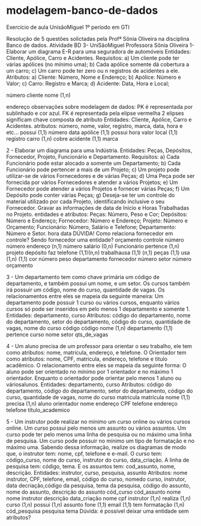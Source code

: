 # modelagem-banco-de-dados
Exercício de aula UnisãoMiguel 1º período em GTI

Resolução de 5 questões solictadas pela Profª Sônia Oliveira na disciplina Banco de dados.
Atividade BD 3- UniSãoMiguel
Professora Sônia Oliveira
1- Elaborar um diagrama E-R para uma seguradora de automóveis
Entidades: Cliente, Apólice, Carro e Acidentes.
Requisitos:
a) Um cliente pode ter várias apólices (no mínimo uma);
b) Cada apólice somente dá cobertura a um carro;
c) Um carro pode ter zero ou n registros de acidentes a ele.
Atributos:
a) Cliente: Número, Nome e Endereço;
b) Apólice: Número e Valor;
c) Carro: Registro e Marca;
d) Acidente: Data, Hora e Local;

número
cliente
nome
(1,n)

endereço
observações sobre modelagem de dados: PK é representada por sublinhado e cor azul.
FK é representada pela elipse vermelha
2 elipses significam chave composta de atributo
Entidades: Cliente, Apólice, Carro e Acidentes.
atributos: número, nome, valor, registro, marca, data, hora e etc...
possui
(1,1)
número
data
apólice
(1,1)
possui
hora
valor
local
(1,1)
registro
carro
(1,n)
cobre
acidente
(1,1)
marca

2 - Elaborar um diagrama para uma Indústria.
Entidades: Peças, Depósitos, Fornecedor, Projeto, Funcionário e Departamento.
Requisitos:
a) Cada Funcionário pode estar alocado a somente um Departamento;
b) Cada Funcionário pode pertencer a mais de um Projeto;
c) Um projeto pode utilizar-se de vários Fornecedores e de várias Peças;
d) Uma Peça pode ser fornecida por vários Fornecedores e atender a vários Projetos;
e) Um Fornecedor pode atender a vários Projetos e fornecer várias Peças;
f) Um Depósito pode conter várias Peças;
g) Deseja-se ter um controle do material utilizado por cada Projeto, identificando
inclusive o seu Fornecedor. Gravar as informações de data de Início e Horas
Trabalhadas no Projeto.
entidades e atributos:
Peças: Número, Peso e Cor;
Depósitos: Número e Endereço;
Fornecedor: Número e Endereço;
Projeto: Número e Orçamento;
Funcionário: Número, Salário e Telefone;
Departamento: Número e Setor.
hora
data
DÚVIDA!
Como relaciona fornecedor em controle?
Sendo fornecedor uma entidade?
orçamento
controle
número
número
endereço
(n,1)
número
salário
(0,n)
Funcionário
pertence
(1,n)
projeto
depósito
faz
telefone
(1,1)(n,n)
trabalhausa
(1,1)
(n,1)
peças
(1,1)
usa
(1,n)
(1,1)
cor
número
peso
departamento
fornecedor
número
setor
número
orçamento

3 - Um departamento tem como chave
primária um código de departamento,
e também possui um nome, e um setor.
Os cursos também irá possuir um
código, nome do curso, quantidade de
vagas. Os relacionamentos entre eles
se mapeia da seguinte maneira: Um
departamento pode possuir 1 curso ou
vários cursos, enquanto vários cursos só
pode ser inseridos em pelo menos 1
departamento e somente 1.
Entidades: departamento, curso
Atributos: código do departamento, nome do departamento, setor do departamento,
código do curso, quantidade de vagas, nome do curso
código
código
nome
(1,n)
departamento
(1,1)
pertence
curso
nome
setor
qts_de_vagas

4 - Um aluno precisa de um professor
para orientar o seu trabalho, ele tem
como atributos: nome, matricula,
endereço, e telefone.
O Orientador
tem como atributos: nome, CPF,
matricula, endereço, telefone e titulo
acadêmico.
O relacionamento entre
eles se mapeia da seguinte forma: O
aluno pode ser orientado no mínimo
por 1 orientador e no máximo 1
orientador.
Enquanto o orientador pode orientar pelo menos 1 aluno
ou váriosalunos.
Entidades: departamento, curso
Atributos: código do departamento, código do departamento, setor do departamento,
código do curso, quantidade de vagas, nome do curso
matricula
matrícula
nome
(1,1)
precisa
(1,n)
aluno
orientador
nome
endereço
CPF
telefone
endereço
telefone
título_academico

5 - Um instrutor pode realizar no mínimo um curso online ou vários cursos online.
Um curso possui pelo menos um assunto ou vários assuntos. Um curso pode ter
pelo menos uma linha de pesquisa ou no máximo uma linha de pesquisa. Um
curso pode possuir no mínimo um tipo de formatação e no máximo uma. Sabendo
dessa informação, realize os diagramas de modo que, o instrutor tem: nome,
cpf, telefone e e-mail. O curso tem: código_curso, nome do curso, instrutor do
curso, data_criação. A linha de pesquisa tem: código, tema. E os assuntos tem:
cod_assunto, nome, descrição.
Entidades: instrutor, curso, pesquisa, assunto
Atributos: nome instrutor, CPF, telefone, email, código do curso, nomedo curso,
instrutor, data decriação,código da pesquisa, tema da pesquisa,
código do assunto, nome do assunto, descrição do assunto
cód_curso
cód_assunto
nome
nome
instrutor
descrição
data_criação
nome
cpf
instrutor
(1,n)
realiza
(1,n)
curso
(1,n)
possui
(1,n)
assunto
fone
(1,1)
email
(1,1)
tem
formatação
(1,n)
cód_pesquisa
pesquisa
tema
Dúvida: é possível deixar uma entidade sem atributos?
